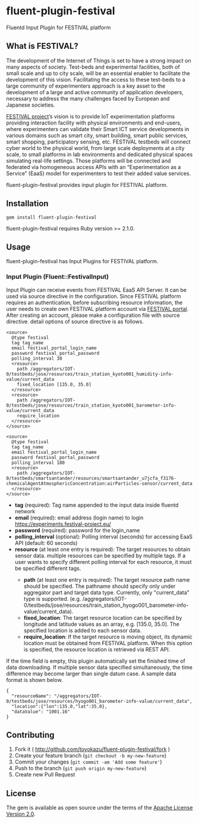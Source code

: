 # fluent-plugin-festival
Fluentd Input Plugin for FESTIVAL platform

## What is FESTIVAL?

The development of the Internet of Things is set to have a strong impact on many aspects of society. Test-beds and experimental facilities, both of small scale and up to city scale, will be an essential enabler to facilitate the development of this vision. Facilitating the access to these test-beds to a large community of experimenters approach is a key asset to the development of a large and active community of application developers, necessary to address the many challenges faced by European and Japanese societies.

[FESTIVAL project](http://www.festival-project.eu/)’s vision is to provide IoT experimentation platforms providing interaction facility with physical environments and end-users, where experimenters can validate their Smart ICT service developments in various domains such as smart city, smart building, smart public services, smart shopping, participatory sensing, etc. FESTIVAL testbeds will connect cyber world to the physical world, from large scale deployments at a city scale, to small platforms in lab environments and dedicated physical spaces simulating real-life settings. Those platforms will be connected and federated via homogeneous access APIs with an “Experimentation as a Service” (EaaS) model for experimenters to test their added value services.

fluent-plugin-festival provides input plugin for FESTIVAL platform.


## Installation

```
gem install fluent-plugin-festival
```

fluent-plugin-festival requires Ruby version >= 2.1.0.

## Usage

fluent-plugin-festival has Input Plugins for FESTIVAL platform.


### Input Plugin (Fluent::FestivalInput)

Input Plugin can receive events from FESTIVAL EaaS API Server. It can be used via source directive in the configuration. Since FESTIVAL platform requires an authentication, before subscribing resource information, the user needs to create own FESTIVAL platform account via [FESTIVAL portal](https://experiments.festival-project.eu/). After creating an account, please make a configuration file with source directive. detail options of source directive is as follows.

```
<source>
  @type festival
  tag tag_name
  email festival_portal_login_name
  password festival_portal_password
  polling_interval 30
  <resource>
    path /aggregators/IOT-0/testbeds/jose/resources/train_station_kyoto001_humidity-info-value/current_data
    fixed_location [135.0, 35.0]
  </resource>
  <resource>
    path /aggregators/IOT-0/testbeds/jose/resources/train_station_kyoto001_barometer-info-value/current_data
    require_location
  </resource>
</source>

<source>
  @type festival
  tag tag_name
  email festival_portal_login_name
  password festival_portal_password
  polling_interval 180
  <resource>
    path /aggregators/IOT-0/testbeds/smartsantander/resources/smartsantander_u7jcfa_f3176-chemicalAgentAtmosphericConcentration:airParticles-sensor/current_data
  </resource>
</source>
```

- **tag** (required): Tag name appended to the input data inside fluentd network
- **email** (required): email address (login name) to login https://experiments.festival-project.eu/
- **password** (required): password for the login_name
- **polling_interval** (optional): Polling interval (seconds) for accessing EaaS API (default: 60 seconds)
- **resource** (at least one entry is required): The target resources to obtain sensor data. multiple resources can be specified by multiple <resource> tags. If a user wants to specify different polling interval for each resource, it must be specified different <source> tags.
  - **path** (at least one entry is required): The target resource path name should be specified. The pathname should specify only under aggregator part and target data type. Currently, only "current_data" type is supported.
 (e.g. /aggregators/IOT-0/testbeds/jose/resources/train_station_hyogo001_barometer-info-value/current_data).
  - **fixed_location**: The target resource location can be specified by longitude and latitude values as an array, e.g. [135.0, 35.0]. The specified location is added to each sensor data.
  - **require_location**: If the target resource is moving object, its dynamic location must be obtained from FESTIVAL platform. When this option is specified, the resource location is retrieved via REST API.

If the time field is empty, this plugin automatically set the finished time of data downloading. If multiple sensor data specified simultaneously, the time difference may become larger than single datum case. A sample data format is shown below.

```
{
  "resourceName": "/aggregators/IOT-0/testbeds/jose/resources/hyogo001_barometer-info-value/current_data",
  "location":{"lon":135.0,"lat":35.0},
  "dataValue": "1001.16"
}
```

## Contributing

1. Fork it ( http://github.com/toyokazu/fluent-plugin-festival/fork )
2. Create your feature branch (`git checkout -b my-new-feature`)
3. Commit your changes (`git commit -am 'Add some feature'`)
4. Push to the branch (`git push origin my-new-feature`)
5. Create new Pull Request


## License

The gem is available as open source under the terms of the [Apache License Version 2.0](https://www.apache.org/licenses/LICENSE-2.0).

